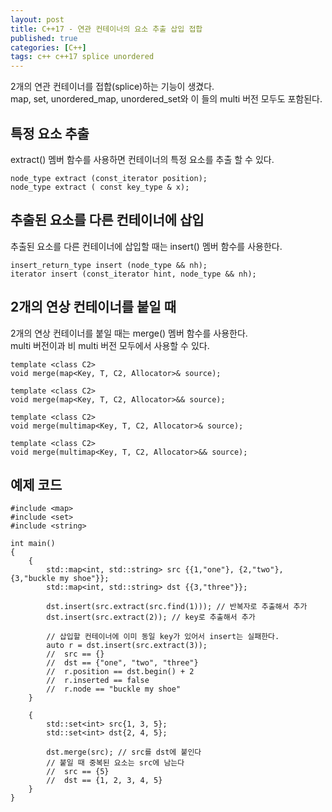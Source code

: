 ```yaml
---
layout: post
title: C++17 - 연관 컨테이너의 요소 추출 삽입 접합
published: true
categories: [C++]
tags: c++ c++17 splice unordered
---
```

2개의 연관 컨테이너를 접합(splice)하는 기능이 생겼다.  
map, set, unordered_map, unordered_set와 이 들의 multi 버전 모두도 포함된다.  
  
  
## 특정 요소 추출
extract() 멤버 함수를 사용하면 컨테이너의 특정 요소를 추출 할 수 있다.  
  
```
node_type extract (const_iterator position);
node_type extract ( const key_type & x);
```
  
  
## 추출된 요소를 다른 컨테이너에 삽입
추출된 요소를 다른 컨테이너에 삽입할 때는 insert() 멤버 함수를 사용한다.  
  
```
insert_return_type insert (node_type && nh);
iterator insert (const_iterator hint, node_type && nh);
```
  
  
## 2개의 연상 컨테이너를 붙일 때  
2개의 연상 컨테이너를 붙일 때는 merge() 멤버 함수를 사용한다.  
multi 버전이과 비 multi 버전 모두에서 사용할 수 있다.  
  
```
template <class C2>
void merge(map<Key, T, C2, Allocator>& source);

template <class C2>
void merge(map<Key, T, C2, Allocator>&& source);

template <class C2>
void merge(multimap<Key, T, C2, Allocator>& source);

template <class C2>
void merge(multimap<Key, T, C2, Allocator>&& source);
```
  
  
  
## 예제 코드 
  
```
#include <map>
#include <set>
#include <string>

int main()
{
    {
        std::map<int, std::string> src {{1,"one"}, {2,"two"}, {3,"buckle my shoe"}};
        std::map<int, std::string> dst {{3,"three"}};

        dst.insert(src.extract(src.find(1))); // 반복자로 추출해서 추가
        dst.insert(src.extract(2)); // key로 추출해서 추가

        // 삽입할 컨테이너에 이미 동일 key가 있어서 insert는 실패한다.
        auto r = dst.insert(src.extract(3));
        //  src == {}
        //  dst == {"one", "two", "three"}
        //  r.position == dst.begin() + 2
        //  r.inserted == false
        //  r.node == "buckle my shoe"
    }
    
    {
        std::set<int> src{1, 3, 5};
        std::set<int> dst{2, 4, 5};

        dst.merge(src); // src를 dst에 붙인다
        // 붙일 때 중복된 요소는 src에 남는다
        //  src == {5}
        //  dst == {1, 2, 3, 4, 5}
    }
}
```
  
  